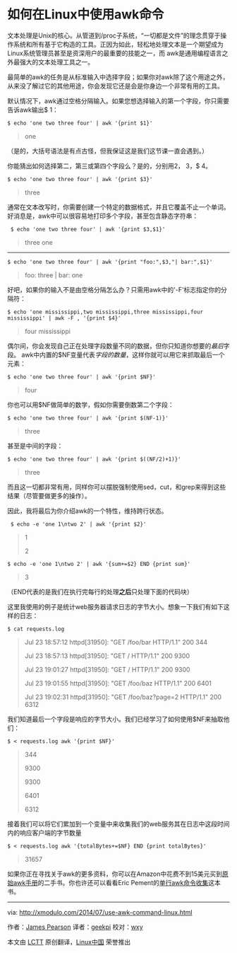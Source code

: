 如何在Linux中使用awk命令
================================================================================
文本处理是Unix的核心。从管道到/proc子系统，“一切都是文件”的理念贯穿于操作系统和所有基于它构造的工具。正因为如此，轻松地处理文本是一个期望成为Linux系统管理员甚至是资深用户的最重要的技能之一，而 awk是通用编程语言之外最强大的文本处理工具之一。

最简单的awk的任务是从标准输入中选择字段；如果你对awk除了这个用途之外，从来没了解过它的其他用途，你会发现它还是会是你身边一个非常有用的工具。

默认情况下，awk通过空格分隔输入。如果您想选择输入的第一个字段，你只需要告诉awk输出$ 1：

    $ echo 'one two three four' | awk '{print $1}'

> one

（是的，大括号语法是有点古怪，但我保证这是我们这节课一直会遇到。）

你能猜出如何选择第二，第三或第四个字段么？是的，分别用$2，$ 3，$ 4。

    $ echo 'one two three four' | awk '{print $3}'

> three

通常在文本改写时，你需要创建一个特定的数据格式，并且它覆盖不止一个单词。好消息是，awk中可以很容易地打印多个字段，甚至包含静态字符串：

     $ echo 'one two three four' | awk '{print $3,$1}' 

> three one

----------

    $ echo 'one two three four' | awk '{print "foo:",$3,"| bar:",$1}' 

> foo: three | bar: one

好吧，如果你的输入不是由空格分隔怎么办？只需用awk中的'-F'标志指定你的分隔符：

    $ echo 'one mississippi,two mississippi,three mississippi,four mississippi' | awk -F , '{print $4}' 

> four mississippi

偶尔间，你会发现自己正在处理字段数量不同的数据，但你只知道你想要的*最后*字段。 awk中内置的$NF变量代表*字段的数量*，这样你就可以用它来抓取最后一个元素：

    $ echo 'one two three four' | awk '{print $NF}' 

> four

你也可以用$NF做简单的数学，假如你需要倒数第二个字段：

    $ echo 'one two three four' | awk '{print $(NF-1)}' 

> three

甚至是中间的字段：

    $ echo 'one two three four' | awk '{print $((NF/2)+1)}' 

> three

而且这一切都非常有用，同样你可以摆脱强制使用sed，cut，和grep来得到这些结果（尽管要做更多的操作）。

因此，我将最后为你介绍awk的一个特性，维持跨行状态。

     $ echo -e 'one 1\ntwo 2' | awk '{print $2}' 

> 1
> 
> 2

    $ echo -e 'one 1\ntwo 2' | awk '{sum+=$2} END {print sum}' 

> 3

（END代表的是我们在执行完每行的处理**之后**只处理下面的代码块）

这里我使用的例子是统计web服务器请求日志的字节大小。想象一下我们有如下这样的日志：

    $ cat requests.log 

> Jul 23 18:57:12 httpd[31950]: "GET /foo/bar HTTP/1.1" 200 344
> 
> Jul 23 18:57:13 httpd[31950]: "GET / HTTP/1.1" 200 9300
> 
> Jul 23 19:01:27 httpd[31950]: "GET / HTTP/1.1" 200 9300
> 
> Jul 23 19:01:55 httpd[31950]: "GET /foo/baz HTTP/1.1" 200 6401
> 
> Jul 23 19:02:31 httpd[31950]: "GET /foo/baz?page=2 HTTP/1.1" 200 6312

我们知道最后一个字段是响应的字节大小。我们已经学习了如何使用$NF来抽取他们：

    $ < requests.log awk '{print $NF}' 

> 344
> 
> 9300
> 
> 9300
> 
> 6401
> 
> 6312

接着我们可以将它们累加到一个变量中来收集我们的web服务其在日志中这段时间内的响应客户端的字节数量

    $ < requests.log awk '{totalBytes+=$NF} END {print totalBytes}' 

> 31657

如果你正在寻找关于awk的更多资料，你可以在Amazon中花费不到15美元买到[原始awk手册][1]的二手书。你也许还可以看看Eric Pement的[单行awk命令收集][2]这本书。

--------------------------------------------------------------------------------

via: http://xmodulo.com/2014/07/use-awk-command-linux.html

作者：[James Pearson][a]
译者：[geekpi](https://github.com/geekpi)
校对：[wxy](https://github.com/wxy)

本文由 [LCTT](https://github.com/LCTT/TranslateProject) 原创翻译，[Linux中国](http://linux.cn/) 荣誉推出

[a]:http://xmodulo.com/author/james
[1]:http://www.amazon.com/gp/product/020107981X/ref=as_li_tl?ie=UTF8&camp=1789&creative=9325&creativeASIN=020107981X&linkCode=as2&tag=xmodulo-20&linkId=6NW62B2WBRBXRFJB
[2]:http://www.pement.org/awk/awk1line.txt